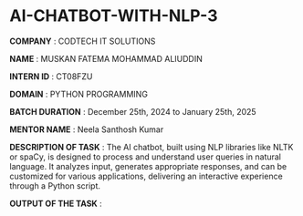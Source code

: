 # AI-CHATBOT-WITH-NLP-3

**COMPANY** : CODTECH IT SOLUTIONS

**NAME** : MUSKAN FATEMA MOHAMMAD ALIUDDIN

**INTERN ID** : CT08FZU

**DOMAIN** : PYTHON PROGRAMMING

**BATCH DURATION** : December 25th, 2024 to January 25th, 2025

**MENTOR NAME** : Neela Santhosh Kumar

**DESCRIPTION OF TASK** : The AI chatbot, built using NLP libraries like NLTK or spaCy, is designed to process and understand user queries in natural language. It analyzes input, generates appropriate responses, and can be customized for various applications, delivering an interactive experience through a Python script. 

**OUTPUT OF THE TASK** : 

